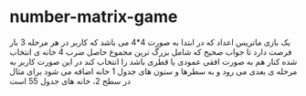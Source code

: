 # number-matrix-game
یک بازی ماتریس اعداد که در ابتدا به صورت 4*4 می باشد که کاربر در هر مرحله 3 بار فرصت دارد تا جواب صحیح که شامل بزرگ ترین مجموع حاصل ضرب 4 خانه ی انتخاب شده کنار هم به صورت افقی عمودی یا قطری باشد را انتخاب کند در این صورت کاربر به مرحله ی بعدی می رود و به سطرها و ستون های جدول 1 خانه اضافه می شود برای مثال در سطح 2، خانه های جدول 55 است
